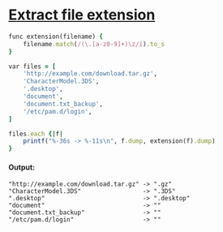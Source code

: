 [1]: https://rosettacode.org/wiki/Extract_file_extension

# [Extract file extension][1]

```ruby
func extension(filename) {
    filename.match(/(\.[a-z0-9]+)\z/i).to_s
}

var files = [
    'http://example.com/download.tar.gz',
    'CharacterModel.3DS',
    '.desktop',
    'document',
    'document.txt_backup',
    '/etc/pam.d/login',
]

files.each {|f|
    printf("%-36s -> %-11s\n", f.dump, extension(f).dump)
}
```

#### Output:
```
"http://example.com/download.tar.gz" -> ".gz"
"CharacterModel.3DS"                 -> ".3DS"
".desktop"                           -> ".desktop"
"document"                           -> ""
"document.txt_backup"                -> ""
"/etc/pam.d/login"                   -> ""
```
